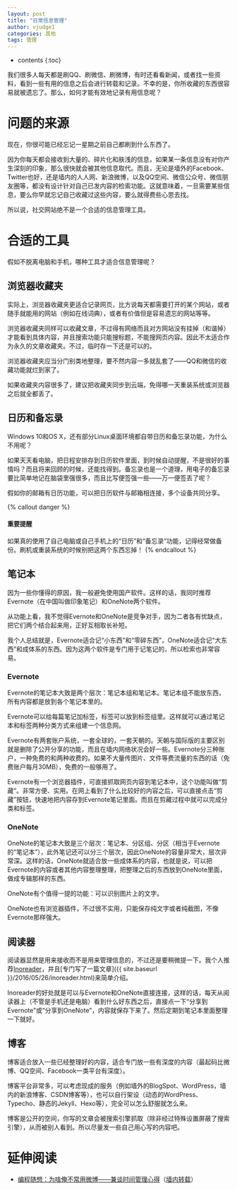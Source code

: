 ```yaml
---
layout: post
title: "日常信息管理"
author: vjudge1
categories: 其他
tags: 管理
---
```

* contents
{:toc}

我们很多人每天都是刷QQ、刷微信、刷微博，有时还看看新闻，或者找一些资料，看到一些有用的信息之后会进行转载和记录。不幸的是，你所收藏的东西很容易就被遗忘了。那么，如何才能有效地记录有用信息呢？




# 问题的来源

现在，你很可能已经忘记一星期之前自己都刷到什么东西了。

因为你每天都会接收到大量的、碎片化和肤浅的信息，如果某一条信息没有对你产生深刻的印象，那么很快就会被其他信息取代。而且，无论是墙外的Facebook、Twitter也好，还是墙内的人人网、新浪微博，以及QQ空间、微信公众号、微信朋友圈等，都没有设计针对自己已发内容的检索功能。这就意味着，一旦需要某些信息，要么你早就忘记自己收藏过这些内容，要么就得费些心思去找。

所以说，社交网站绝不是一个合适的信息管理工具。

# 合适的工具

假如不脱离电脑和手机，哪种工具才适合信息管理呢？

## 浏览器收藏夹

实际上，浏览器收藏夹更适合记录网页，比方说每天都需要打开的某个网站，或者随手就能用的网站（例如在线词典），或者有价值但是容易遗忘的网站等等。

浏览器收藏夹同样可以收藏文章，不过得有网络而且对方网站没有挂掉（和谐掉）才能看到具体内容，并且搜索功能只能搜标题，不能搜网页内容。因此不太适合作为永久的文章收藏夹。不过，临时存一下还是可以的。

浏览器收藏夹应当分门别类地整理，要不然内容一多就乱套了——QQ和微信的收藏功能就烂到家了。

如果收藏夹内容很多了，建议把收藏夹同步到云端，免得哪一天重装系统或浏览器之后就全都丢了。

## 日历和备忘录

Windows 10和OS X，还有部分Linux桌面环境都自带日历和备忘录功能，为什么不用呢？

如果天天看电脑，把日程安排存到日历软件里面，到时候自动提醒，不是很好的事情吗？而且将来回顾的时候，还能找得到。备忘录也是一个道理，用电子的备忘录要比简单地记在脑袋里强很多，而且比写便签强一些——万一便签丢了呢？

假如你的邮箱有日历功能，可以把日历软件与邮箱相连接，多个设备共同分享。

{% callout danger %}
#### 重要提醒

如果真的使用了自己电脑或自己手机上的“日历”和“备忘录”功能，记得经常做备份。刷机或重装系统的时候别把这两个东西忘掉！
{% endcallout %}

## 笔记本

因为一些你懂得的原因，我一般避免使用国产软件。这样的话，我同时推荐Evernote（在中国叫做印象笔记）和OneNote两个软件。

从功能上看，我不觉得Evernote和OneNote是竞争对手，因为二者各有优缺点，把它们两个结合起来用，正好互相取长补短。

我个人总结就是，Evernote适合记“小东西”和“零碎东西”，OneNote适合记“大东西”和成体系的东西。因为这两个软件是专门用于记笔记的，所以检索也非常容易。

### Evernote

Evernote的笔记本大致是两个层次：笔记本组和笔记本。笔记本组不能放东西，所有内容都是放到各个笔记本里的。

Evernote可以给每篇笔记加标签，标签可以放到标签组里。这样就可以通过笔记本和标签两种分类方式来组建一个信息网。

Evernote有两套账户系统，一套全球的，一套天朝的。天朝与国际版的主要区别就是删除了公开分享的功能，而且在墙内网络状况会好一些。Evernote分三种账户，一种免费的和两种收费的。如果不大量传图片、文件等费流量的东西的话（免费账户每月30MB），免费的一般够用了。

Evernote有一个浏览器插件，可直接抓取网页内容到笔记本中，这个功能叫做“剪藏”。非常方便、实用。在网上看到了什么比较好的内容之后，可以直接点击“剪藏”按钮，快速地把内容存到Evernote笔记里面。而且在剪藏过程中就可以完成分类和标签。

### OneNote

OneNote的笔记本大致是三个层次：笔记本、分区组、分区（相当于Evernote的“笔记本”），此外笔记还可以分三个层次，因此OneNote的容量非常大，层次非常深。这样的话，OneNote就适合放一些成体系的内容，也就是说，可以把Evernote的内容或者其他内容整理整理，把整理之后的东西放到OneNote里面，做成专辑那样的东西。

OneNote有个值得一提的功能：可以识别图片上的文字。

OneNote也有浏览器插件，不过很不实用，只能保存纯文字或者纯截图，不像Evernote那样强大。

## 阅读器

阅读器显然是用来接收而不是用来管理信息的，不过还是要稍微提一下。我个人推荐[Inoreader](https://inoreader.com)，并且[专门写了一篇文章]({{ site.baseurl }}/2016/05/26/inoreader.html)来简单介绍。

Inoreader的好处就是可以与Evernote和OneNote直接连接，这样的话，每天从阅读器上（不管是手机还是电脑）看到什么好东西之后，直接点一下“分享到Evernote”或“分享到OneNote”，内容就保存下来了。然后定期到笔记本里面整理一下就好。

## 博客

博客适合放入一些已经整理好的内容，适合专门放一些有深度的内容（最起码比微博、QQ空间、Facebook一类平台有深度）。

博客平台非常多，可以考虑现成的服务（例如墙外的BlogSpot、WordPress，墙内的新浪博客、CSDN博客等），也可以自行架设（动态的WordPress、Typecho、静态的Jekyll、Hexo等），完全可以怎么舒服就怎么来。

博客是公开的空间，你写的文章会被搜索引擎抓取（除非经过特殊设置屏蔽了搜索引擎），从而被别人看到。所以尽量发一些自己用心写的内容吧。

# 延伸阅读

* [编程随想：为啥俺不常用微博——兼谈时间管理心得](https://program-think.blogspot.com/2012/02/microblog-and-time-management.html)（[墙内转载](http://www.wtoutiao.com/p/1e9xeo7.html)）
